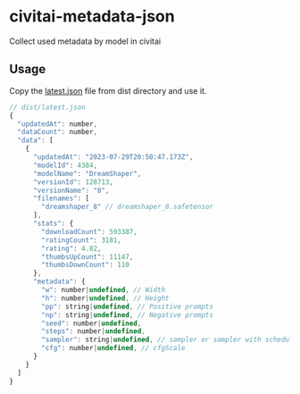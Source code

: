# civitai-metadata-json

Collect used metadata by model in civitai

## Usage

Copy the [latest.json](https://raw.githubusercontent.com/shinich39/civitai-metadata-json/refs/heads/main/dist/latest.json) file from dist directory and use it.  

```js
// dist/latest.json
{
  "updatedAt": number,
  "dataCount": number,
  "data": [
    {
      "updatedAt": "2023-07-29T20:50:47.173Z",
      "modelId": 4384,
      "modelName": "DreamShaper",
      "versionId": 128713,
      "versionName": "8",
      "filenames": [
        "dreamshaper_8" // dreamshaper_8.safetensor
      ],
      "stats": {
        "downloadCount": 593387,
        "ratingCount": 3181,
        "rating": 4.82,
        "thumbsUpCount": 11147,
        "thumbsDownCount": 110
      },
      "metadata": {
        "w": number|undefined, // Width
        "h": number|undefined, // Height
        "pp": string|undefined, // Positive prompts
        "np": string|undefined, // Negative prompts
        "seed": number|undefined,
        "steps": number|undefined,
        "sampler": string|undefined, // sampler or sampler with scheduler(A1111)
        "cfg": number|undefined, // cfgScale
      }
    }
  ]
}
```